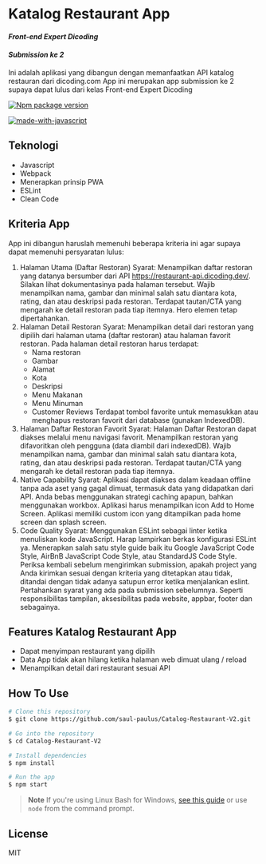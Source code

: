 # Katalog Restaurant App

#### _Front-end Expert Dicoding_
#### _Submission ke 2_
Ini adalah aplikasi yang dibangun dengan memanfaatkan API katalog restauran dari dicoding.com App ini merupakan app submission ke 2 supaya dapat lulus dari kelas Front-end Expert Dicoding

[![Npm package version](https://badgen.net/npm/v/express)](https://npmjs.com/package/express) 

[![made-with-javascript](https://img.shields.io/badge/Made%20with-JavaScript-1f425f.svg)](https://www.javascript.com)

## Teknologi
 - Javascript
 - Webpack
 - Menerapkan prinsip PWA
 - ESLint
 - Clean Code
 
## Kriteria App
App ini dibangun haruslah memenuhi beberapa kriteria ini agar supaya dapat memenuhi persyaratan lulus:
1. Halaman Utama (Daftar Restoran)
    Syarat:
    Menampilkan daftar restoran yang datanya bersumber dari API https://restaurant-api.dicoding.dev/. Silakan lihat dokumentasinya pada halaman tersebut.
    Wajib menampilkan nama, gambar dan minimal salah satu diantara kota, rating, dan atau deskripsi pada restoran.
    Terdapat tautan/CTA yang mengarah ke detail restoran pada tiap itemnya.
    Hero elemen tetap dipertahankan.
2. Halaman Detail Restoran
    Syarat:
    Menampilkan detail dari restoran yang dipilih dari halaman utama (daftar restoran) atau halaman favorit restoran.
    Pada halaman detail restoran harus terdapat:
    - Nama restoran
    - Gambar
    - Alamat
    - Kota 
    - Deskripsi
    - Menu Makanan
    - Menu Minuman
    - Customer Reviews
    Terdapat tombol favorite untuk memasukkan atau menghapus restoran favorit dari database (gunakan IndexedDB).
3. Halaman Daftar Restoran Favorit
    Syarat:
    Halaman Daftar Restoran dapat diakses melalui menu navigasi favorit.
    Menampilkan restoran yang difavoritkan oleh pengguna (data diambil dari indexedDB).
    Wajib menampilkan nama, gambar dan minimal salah satu diantara kota, rating, dan atau deskripsi pada restoran.
    Terdapat tautan/CTA yang mengarah ke detail restoran pada tiap itemnya.
4. Native Capability
    Syarat:
    Aplikasi dapat diakses dalam keadaan offline tanpa ada aset yang gagal dimuat, termasuk data yang didapatkan dari API. Anda bebas menggunakan strategi caching apapun, bahkan menggunakan workbox.
    Aplikasi harus menampilkan icon Add to Home Screen.
    Aplikasi memiliki custom icon yang ditampilkan pada home screen dan splash screen.
5. Code Quality
    Syarat:
    Menggunakan ESLint sebagai linter ketika menuliskan kode JavaScript. Harap lampirkan berkas konfigurasi ESLint ya.
    Menerapkan salah satu style guide baik itu Google JavaScript Code Style, AirBnB JavaScript Code Style, atau StandardJS Code Style.
    Periksa kembali sebelum mengirimkan submission, apakah project yang Anda kirimkan sesuai dengan kriteria yang ditetapkan atau tidak, ditandai dengan tidak adanya satupun error ketika menjalankan eslint.
    Pertahankan syarat yang ada pada submission sebelumnya. Seperti responsibilitas tampilan, aksesibilitas pada website, appbar, footer dan sebagainya.

## Features Katalog Restaurant App
- Dapat menyimpan restaurant yang dipilih
- Data App tidak akan hilang ketika halaman web dimuat ulang / reload
- Menampilkan detail dari restaurant sesuai API

## How To Use
```bash
# Clone this repository
$ git clone https://github.com/saul-paulus/Catalog-Restaurant-V2.git

# Go into the repository
$ cd Catalog-Restaurant-V2

# Install dependencies
$ npm install

# Run the app
$ npm start
```
> **Note**
> If you're using Linux Bash for Windows, [see this guide](https://www.howtogeek.com/261575/how-to-run-graphical-linux-desktop-applications-from-windows-10s-bash-shell/) or use `node` from the command prompt.

## License

MIT

